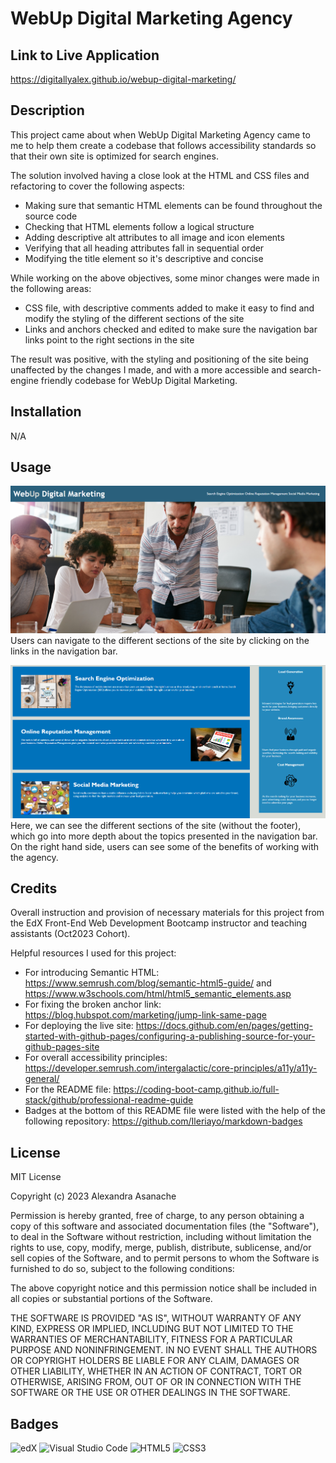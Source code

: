 # WebUp Digital Marketing Agency

## Link to Live Application
https://digitallyalex.github.io/webup-digital-marketing/

## Description
This project came about when WebUp Digital Marketing Agency came to me to help them create a codebase that follows accessibility standards so that their own site is optimized for search engines.

The solution involved having a close look at the HTML and CSS files and refactoring to cover the following aspects:
- Making sure that semantic HTML elements can be found throughout the source code
- Checking that HTML elements follow a logical structure
- Adding descriptive alt attributes to all image and icon elements
- Verifying that all heading attributes fall in sequential order
- Modifying the title element so it's descriptive and concise

While working on the above objectives, some minor changes were made in the following areas:
- CSS file, with descriptive comments added to make it easy to find and modify the styling of the different sections of the site
- Links and anchors checked and edited to make sure the navigation bar links point to the right sections in the site

The result was positive, with the styling and positioning of the site being unaffected by the changes I made, and with a more accessible and search-engine friendly codebase for WebUp Digital Marketing.

## Installation
N/A

## Usage

![Image of header and navigation bar of the site](screenshot1.png)
Users can navigate to the different sections of the site by clicking on the links in the navigation bar.

![Image of the different sections of the site](screenshot2.png)
Here, we can see the different sections of the site (without the footer), which go into more depth about the topics presented in the navigation bar. On the right hand side, users can see some of the benefits of working with the agency.

## Credits
Overall instruction and provision of necessary materials for this project from the EdX Front-End Web Development Bootcamp instructor and teaching assistants (Oct2023 Cohort).

Helpful resources I used for this project:

- For introducing Semantic HTML: https://www.semrush.com/blog/semantic-html5-guide/ and https://www.w3schools.com/html/html5_semantic_elements.asp 
- For fixing the broken anchor link: https://blog.hubspot.com/marketing/jump-link-same-page
- For deploying the live site: https://docs.github.com/en/pages/getting-started-with-github-pages/configuring-a-publishing-source-for-your-github-pages-site 
- For overall accessibility principles: https://developer.semrush.com/intergalactic/core-principles/a11y/a11y-general/
- For the README file: https://coding-boot-camp.github.io/full-stack/github/professional-readme-guide
- Badges at the bottom of this README file were listed with the help of the following repository: https://github.com/Ileriayo/markdown-badges 


## License
MIT License

Copyright (c) 2023 Alexandra Asanache

Permission is hereby granted, free of charge, to any person obtaining a copy
of this software and associated documentation files (the "Software"), to deal
in the Software without restriction, including without limitation the rights
to use, copy, modify, merge, publish, distribute, sublicense, and/or sell
copies of the Software, and to permit persons to whom the Software is
furnished to do so, subject to the following conditions:

The above copyright notice and this permission notice shall be included in all
copies or substantial portions of the Software.

THE SOFTWARE IS PROVIDED "AS IS", WITHOUT WARRANTY OF ANY KIND, EXPRESS OR
IMPLIED, INCLUDING BUT NOT LIMITED TO THE WARRANTIES OF MERCHANTABILITY,
FITNESS FOR A PARTICULAR PURPOSE AND NONINFRINGEMENT. IN NO EVENT SHALL THE
AUTHORS OR COPYRIGHT HOLDERS BE LIABLE FOR ANY CLAIM, DAMAGES OR OTHER
LIABILITY, WHETHER IN AN ACTION OF CONTRACT, TORT OR OTHERWISE, ARISING FROM,
OUT OF OR IN CONNECTION WITH THE SOFTWARE OR THE USE OR OTHER DEALINGS IN THE
SOFTWARE.

## Badges
![edX](https://img.shields.io/badge/edX-%2302262B.svg?style=for-the-badge&logo=edX&logoColor=white) ![Visual Studio Code](https://img.shields.io/badge/Visual%20Studio%20Code-0078d7.svg?style=for-the-badge&logo=visual-studio-code&logoColor=white) 
![HTML5](https://img.shields.io/badge/html5-%23E34F26.svg?style=for-the-badge&logo=html5&logoColor=white) ![CSS3](https://img.shields.io/badge/css3-%231572B6.svg?style=for-the-badge&logo=css3&logoColor=white)